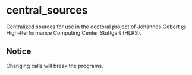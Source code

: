 # central_sources

Centralized sources for use in the doctoral project of Johannes Gebert @ High-Performance Computing Center Stuttgart (HLRS).

## Notice
Changing calls will break the programs.
